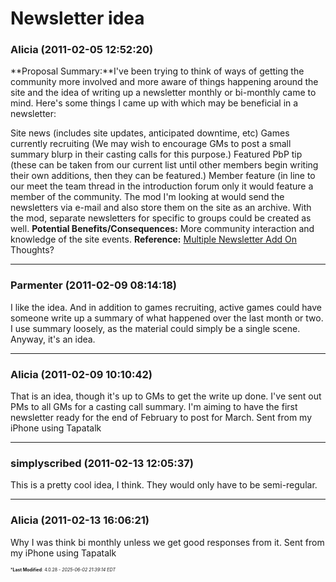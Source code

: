 # Newsletter idea

### **Alicia** (2011-02-05 12:52:20)

**Proposal Summary:**I've been trying to think of ways of getting the community more involved and more aware of things happening around the site and the idea of writing up a newsletter monthly or bi-monthly came to mind.
Here's some things I came up with which may be beneficial in a newsletter:

Site news (includes site updates, anticipated downtime, etc)
Games currently recruiting (We may wish to encourage GMs to post a small summary blurp in their casting calls for this purpose.)
Featured PbP tip (these can be taken from our current list until other members begin writing their own additions, then they can be featured.)
Member feature (in line to our meet the team thread in the introduction forum only it would feature a member of the community.
The mod I'm looking at would send the newsletters via e-mail and also store them on the site as an archive. With the mod, separate newsletters for specific to groups could be created as well.
**Potential Benefits/Consequences:** More community interaction and knowledge of the site events.
**Reference:** [Multiple Newsletter Add On](http://www.phpbb.com/customise/db/mod/multiple_newsletters_add_on/ "http://www.phpbb.com/customise/db/mod/multiple_newsletters_add_on/")
Thoughts?

---

### **Parmenter** (2011-02-09 08:14:18)

I like the idea.
And in addition to games recruiting, active games could have someone write up a summary of what happened over the last month or two. I use summary loosely, as the material could simply be a single scene. Anyway, it's an idea.

---

### **Alicia** (2011-02-09 10:10:42)

That is an idea, though it's up to GMs to get the write up done.
I've sent out PMs to all GMs for a casting call summary.
I'm aiming to have the first newsletter ready for the end of February to post for March.
Sent from my iPhone using Tapatalk

---

### **simplyscribed** (2011-02-13 12:05:37)

This is a pretty cool idea, I think. They would only have to be semi-regular.

---

### **Alicia** (2011-02-13 16:06:21)

Why I was think bi monthly unless we get good responses from it.
Sent from my iPhone using Tapatalk



<span style="font-size: 0.5em;">***Last Modified**: 4.0.28 - *2025-06-02 21:39:14 EDT*</span>